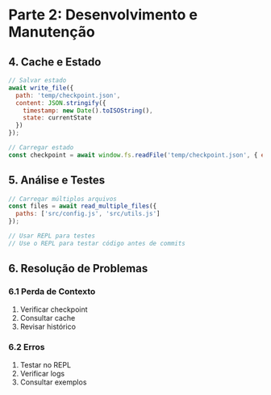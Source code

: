 # Parte 2: Desenvolvimento e Manutenção

## 4. Cache e Estado

```javascript
// Salvar estado
await write_file({
  path: 'temp/checkpoint.json',
  content: JSON.stringify({
    timestamp: new Date().toISOString(),
    state: currentState
  })
});

// Carregar estado
const checkpoint = await window.fs.readFile('temp/checkpoint.json', { encoding: 'utf8' });
```

## 5. Análise e Testes

```javascript
// Carregar múltiplos arquivos
const files = await read_multiple_files({
  paths: ['src/config.js', 'src/utils.js']
});

// Usar REPL para testes
// Use o REPL para testar código antes de commits
```

## 6. Resolução de Problemas

### 6.1 Perda de Contexto
1. Verificar checkpoint
2. Consultar cache
3. Revisar histórico

### 6.2 Erros
1. Testar no REPL
2. Verificar logs
3. Consultar exemplos